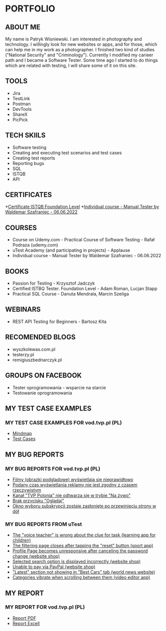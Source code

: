 # PORTFOLIO
## ABOUT ME
My name is Patryk Wisniewski. I am interested in photography and technology. I willingly look for new websites or apps, and for those, which can help me in my work as a photographer. I finished two kind of studies ("National Security" and "Criminology"). Currently I modified my carieer path and I became a Software Tester. Some time ago I started to do things which are related with testing, I will share some of it on this site. 
## TOOLS
* Jira
* TestLink
* Postman
* DevTools
* ShareX 
* PicPick
## TECH SKIILS
* Software testing
* Creating and executing test scenarios and test cases
* Creating test reports
* Reporting bugs
* SQL
* ISTQB
* API 
## CERTIFICATES
*[Certificate ISTQB Foundation Level](https://drive.google.com/file/d/1FAbT74aPzfJ0ukeZ08hwZaRUnC4s3Q9-/view?usp=sharing)
*[Individual course - Manual Tester by Waldemar Szafraniec - 06.06.2022](https://drive.google.com/file/d/15iLwRo4Qci4StkwKfFROxxfdGAxTzILF/view?usp=sharing)
## COURSES
* Course on Udemy.com - Practical Course of Software Testing - Rafał Podraza (udemy.com)
* uTest Academy (and participating in projects) - Applause
* Individual course - Manual Tester by Waldemar Szafraniec - 06.06.2022
## BOOKS
* Passion for Testing - Krzysztof Jadczyk
* Certified ISTBQ Tester. Foundation Level - Adam Roman, Lucjan Stapp
* Practical SQL Course - Danuta Mendrala, Marcin Szeliga
## WEBINARS
* REST API Testing for Beginners - Bartosz Kita
## RECOMENDED BLOGS
* wyszkolewas.com.pl
* testerzy.pl
* remigiuszbednarczyk.pl
## GROUPS ON FACEBOOK
* Tester oprogramowania - wsparcie na starcie
* Testowanie oprogramowania
## MY TEST CASE EXAMPLES
### MY TEST CASE EXAMPLES FOR vod.tvp.pl (PL)
* [Mindmap](https://drive.google.com/file/d/13eN2Bc8ZbCU4rtKxlRAiNZMlKVTB_1Yi/view?usp=sharing)
* [Test Cases](https://drive.google.com/file/d/1vknbmAU8P1c5eWkkj40yuqGfTs6jZruv/view?usp=sharing)
## MY BUG REPORTS
### MY BUG REPORTS FOR vod.tvp.pl (PL)
* [Filmy (obrazki podglądowe) wyświetlają się nieprawidłowo](https://drive.google.com/file/d/1hH_QHvCZSHVUdMBp46AJv9sMHkubIgoA/view?usp=sharing)
* [Podany czas wyświetlania reklamy nie jest zgodny z czasem rzeczywistym](https://drive.google.com/file/d/1pi1kRAQGzqH5TF1mLJfVIwisR_mqTEFh/view?usp=sharing)
* [Kanał "TVP Polonia" nie odtwarza się w trybie "Na żywo"](https://drive.google.com/file/d/1uE814QDY-ZgG_2R9lB1XeAd2dnG2iENA/view?usp=sharing)
* [Brak przycisku "Oglądaj"](https://drive.google.com/file/d/1xXQFrgPHE4XBVWhAlaXbX2Mf0eV3JWAd/view?usp=sharing)
* [Okno wyboru subskrypcji zostaje zasłonięte po przewinięciu strony w dół](https://drive.google.com/file/d/1PzO_hSWHX9kZCsxHB1Ef1nrkzCFrZWYz/view?usp=sharing)
### MY BUG REPORTS FROM uTest
* [The "voice teacher" is wrong about the clue for task (learning app for children)](https://drive.google.com/file/d/1eeEuJ7tMktGGitbeKKp3gESnr4lPZOZW/view?usp=sharing)
* [The filtering page closes after tapping the "reset" button (sport app)](https://drive.google.com/file/d/1P-gizhGEdI96-wxMmgmKCjJFU9ssb8zZ/view?usp=sharing)
* [Profile Page becomes unresponsive after canceling the password change (website shop)](https://drive.google.com/file/d/1XbUHkObtPiB4SFO6u3ICsBKodtc5kRke/view?usp=sharing)
* [Selected search option is displayed incorrectly (website shop)](https://drive.google.com/file/d/1bMJoNiMmvvGQ0Zwy72jPL5Xh454_wX02/view?usp=sharing)
* [Unable to pay via PayPal (website shop)](https://drive.google.com/file/d/1Zbog0LYNMKp2CqkF0qtBbJQxGQq5rthr/view?usp=sharing)
* ["Latest" section not showing in "Best Cars" tab (world news website)](https://drive.google.com/file/d/1TZYj7dcKb9azRWQKE3fn8ACfCY7LqbqH/view?usp=sharing)
* [Categories vibrate when scrolling between them (video editor app)](https://drive.google.com/file/d/1KIOzi3yKxLfWJHtc9N46XmtrcyFseQ57/view?usp=sharing)

## MY REPORT
### MY REPORT FOR vod.tvp.pl (PL)
* [Report PDF](https://drive.google.com/file/d/1_HNoSj9Noim272eqx87nghDNiIl85ohB/view?usp=sharing)
* [Report Excell](https://docs.google.com/spreadsheets/d/1LLq6S53GiysF2VoRjNBYu8HPGnCHPU5L/edit?usp=sharing&ouid=115375432618485543632&rtpof=true&sd=true)
